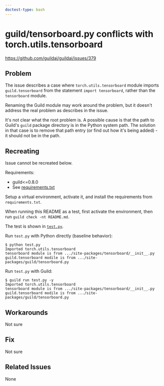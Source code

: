 ```yaml
---
doctest-type: bash
---
```


# guild/tensorboard.py conflicts with torch.utils.tensorboard

https://github.com/guildai/guildai/issues/379

## Problem

The issue describes a case where `torch.utils.tensorboard` module
imports `guild.tensorboard` from the statement `import tensorboard`,
rather than the `tensorboard` module.

Renaming the Guild module may work around the problem, but it doesn't
address the real problem as describes in the issue.

It's not clear what the root problem is. A possible cause is that the
path to Guild's `guild` package directory is in the Python system
path. The solution in that case is to remove that path entry (or find
out how it's being added) - it should not be in the path.

## Recreating

Issue cannot be recreated below.

Requirements:

- guild<=0.8.0
- See [requirements.txt](requirements.txt)

Setup a virtual environment, activate it, and install the requirements
from `requirements.txt`.

When running this README as a test, first activate the environment,
then run `guild check -nt README.md`.

The test is shown in [`test.py`](test.py).

Run `test.py` with Python directly (baseline behavior):

    $ python test.py
    Imported torch.utils.tensorboard
    tensorboard module is from .../site-packages/tensorboard/__init__.py
    guild.tensorboard modile is from .../site-packages/guild/tensorboard.py

Run `test.py` with Guild:

    $ guild run test.py -y
    Imported torch.utils.tensorboard
    tensorboard module is from .../site-packages/tensorboard/__init__.py
    guild.tensorboard modile is from .../site-packages/guild/tensorboard.py

## Workarounds

Not sure

## Fix

Not sure

## Related Issues

None
